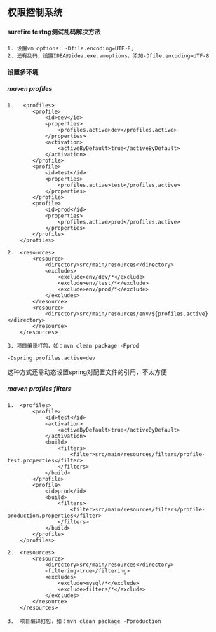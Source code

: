 ## 权限控制系统

#### surefire testng测试乱码解决方法
    1. 设置vm options: -Dfile.encoding=UTF-8;
    2. 还有乱码，设置IDEA的idea.exe.vmoptions，添加-Dfile.encoding=UTF-8
    
#### 设置多环境
##### maven profiles
    1.   <profiles>
            <profile>
                <id>dev</id>
                <properties>
                    <profiles.active>dev</profiles.active>
                </properties>
                <activation>
                    <activeByDefault>true</activeByDefault>
                </activation>
            </profile>
            <profile>
                <id>test</id>
                <properties>
                    <profiles.active>test</profiles.active>
                </properties>
            </profile>
            <profile>
                <id>prod</id>
                <properties>
                    <profiles.active>prod</profiles.active>
                </properties>
            </profile>
        </profiles>
        
    2.  <resources>
            <resource>
                <directory>src/main/resources</directory>
                <excludes>
                    <exclude>env/dev/*</exclude>
                    <exclude>env/test/*</exclude>
                    <exclude>env/prod/*</exclude>
                </excludes>
            </resource>
            <resource>
                <directory>src/main/resources/env/${profiles.active}</directory>
            </resource>
        </resources>
        
    3. 项目编译打包，如：mvn clean package -Pprod
    
    -Dspring.profiles.active=dev
这种方式还需动态设置spring对配置文件的引用，不太方便

##### maven profiles filters
    1.  <profiles>
            <profile>
                <id>test</id>
                <activation>
                    <activeByDefault>true</activeByDefault>
                </activation>
                <build>
                    <filters>
                        <filter>src/main/resources/filters/profile-test.properties</filter>
                    </filters>
                </build>
            </profile>
            <profile>
                <id>prod</id>
                <build>
                    <filters>
                        <filter>src/main/resources/filters/profile-production.properties</filter>
                    </filters>
                </build>
            </profile>
        </profiles>
        
    2.  <resources>
            <resource>
                <directory>src/main/resources</directory>
                <filtering>true</filtering>
                <excludes>
                    <exclude>mysql/*</exclude>
                    <exclude>filters/*</exclude>
                </excludes>
            </resource>
        </resources>
        
    3.  项目编译打包，如：mvn clean package -Pproduction